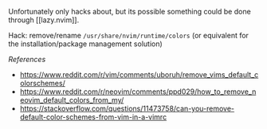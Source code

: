 Unfortunately only hacks about, but its possible something could be done through [[lazy.nvim]].

Hack: remove/rename `/usr/share/nvim/runtime/colors` (or equivalent for the installation/package management solution)

*References*
- https://www.reddit.com/r/vim/comments/uboruh/remove_vims_default_colorschemes/
- https://www.reddit.com/r/neovim/comments/ppd029/how_to_remove_neovim_default_colors_from_my/
- https://stackoverflow.com/questions/11473758/can-you-remove-default-color-schemes-from-vim-in-a-vimrc
